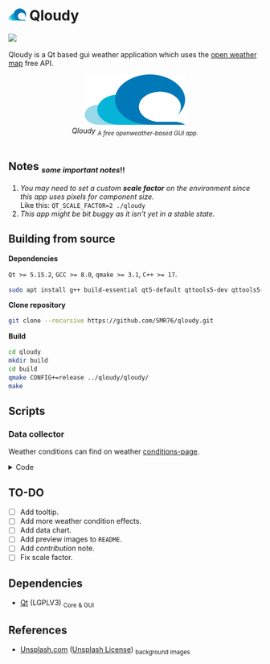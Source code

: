 # <img src="extra/logo/logo.svg" width="35px"></img> Qloudy
<img src="https://img.shields.io/badge/version-0.2.0-37c248"><br>

Qloudy is a Qt based gui weather application which uses the [open weather map](https://openweathermap.org) free API.

<div align="center">
    <img src="extra/logo/logo.svg" width="200px" height="100px"> <br>
    <i>Qloudy <sub>A free openweather-based GUI app.</sub></i>
</div>
<br>

<!-- # Preview -->

## Notes <sub><small>*some important notes*!!</small></sub>
1. *You may need to set a custom **scale factor** on the environment since this app uses pixels for component size.*<br>
   Like this: `QT_SCALE_FACTOR=2 ./qloudy`
2. *This app might be bit buggy as it isn't yet in a stable state.*

## Building from source

**Dependencies**

`Qt >= 5.15.2`, `GCC >= 8.0`, `qmake >= 3.1`, `C++ >= 17`.
```bash
sudo apt install g++ build-essential qt5-default qttools5-dev qttools5-dev-tools qtdeclarative5-dev*
```

**Clone repository**
```bash
git clone --recursive https://github.com/SMR76/qloudy.git
```

**‌Build**
```bash
cd qloudy
mkdir build
cd build
qmake CONFIG+=release ../qloudy/qloudy/
make
```

## Scripts

### Data collector

Weather conditions can find on weather [conditions-page](https://openweathermap.org/weather-conditions).

<details>
<summary>Code</summary>
The JavaScript code below will collect this data and save it in a json variable.

```javascript
var json = {};
var tables = [...document.getElementsByTagName('table')];
tables.forEach((table, idx) => {
	let rows = table.getElementsByTagName('tbody')[0]?.children;
	if(!rows || idx == 0) return; // skip icon table
	rows = [...rows];
	rows.forEach(row => {
		const id = Number(row.children[0].innerHTML.trim());
		const main = row.children[1].innerHTML.trim();
		const desc = row.children[2].innerHTML.trim();
		if(id && main) { json[main] ??= {}; json[main][id] = desc; }
	});
})
```
</details>

## TO-DO
- [ ] Add tooltip.
- [ ] Add more weather condition effects.
- [ ] Add data chart.
- [ ] Add preview images to `README`.
- [ ] Add *contribution* note.
- [ ] Fix scale factor.

## Dependencies
- [Qt](https://www.qt.io) (LGPLV3) <sub>Core & GUI</sub>

## References
- [Unsplash.com](https://unsplash.com) ([Unsplash License](https://unsplash.com/license)) <sub>background images</sub>